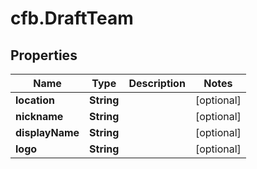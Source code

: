 # cfb.DraftTeam

## Properties
Name | Type | Description | Notes
------------ | ------------- | ------------- | -------------
**location** | **String** |  | [optional] 
**nickname** | **String** |  | [optional] 
**displayName** | **String** |  | [optional] 
**logo** | **String** |  | [optional] 


